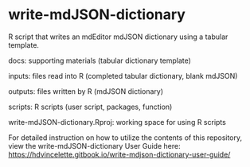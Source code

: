 # write-mdJSON-dictionary
R script that writes an mdEditor mdJSON dictionary using a tabular template.

docs: supporting materials (tabular dictionary template)

inputs: files read into R (completed tabular dictionary, blank mdJSON)

outputs: files written by R (mdJSON dictionary)

scripts: R scripts (user script, packages, function)

write-mdJSON-dictionary.Rproj: working space for using R scripts

For detailed instruction on how to utilize the contents of this repository, view the write-mdJSON-dictionary User Guide here: https://hdvincelette.gitbook.io/write-mdjson-dictionary-user-guide/
